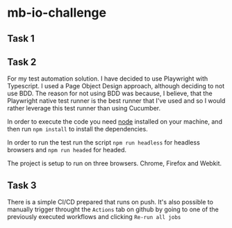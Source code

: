 # mb-io-challenge

## Task 1

## Task 2

For my test automation solution. I have decided to use Playwright with Typescript. I used a Page Object Design approach, although deciding to not use BDD. The reason for not using BDD was because, I believe, that the Playwright native test runner is the best runner that I've used and so I would rather leverage this test runner than using Cucumber.

In order to execute the code you need [node](https://nodejs.org/en/download) installed on your machine, and then run `npm install` to install the dependencies.

In order to run the test run the script `npm run headless` for headless browsers and `npm run headed` for headed.

The project is setup to run on three browsers. Chrome, Firefox and Webkit.

## Task 3

There is a simple CI/CD prepared that runs on push. It's also possible to manually trigger throught the `Actions` tab on github by going to one of the previously executed workflows and clicking `Re-run all jobs`
